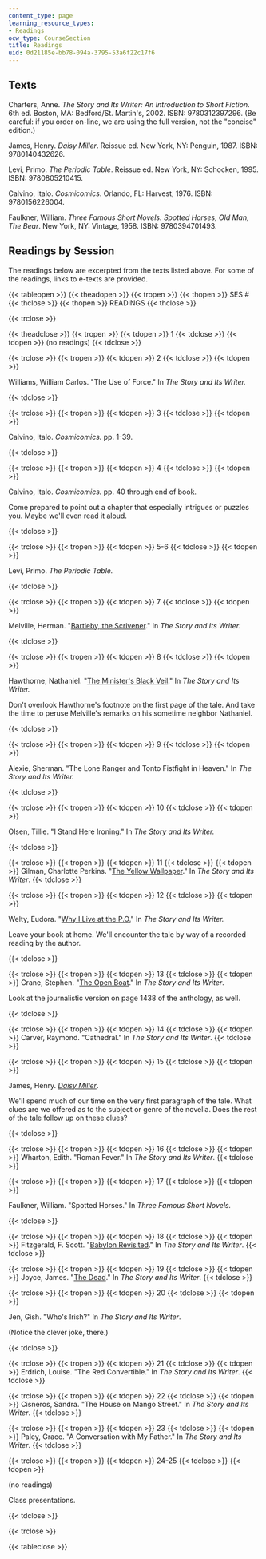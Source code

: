 ```yaml
---
content_type: page
learning_resource_types:
- Readings
ocw_type: CourseSection
title: Readings
uid: 0d21185e-bb78-094a-3795-53a6f22c17f6
---
```


Texts
-----

Charters, Anne. _The Story and Its Writer: An Introduction to Short Fiction_. 6th ed. Boston, MA: Bedford/St. Martin's, 2002. ISBN: 9780312397296. (Be careful: if you order on-line, we are using the full version, not the "concise" edition.)

James, Henry. _Daisy Miller_. Reissue ed. New York, NY: Penguin, 1987. ISBN: 9780140432626.

Levi, Primo. _The Periodic Table_. Reissue ed. New York, NY: Schocken, 1995. ISBN: 9780805210415.

Calvino, Italo. _Cosmicomics_. Orlando, FL: Harvest, 1976. ISBN: 9780156226004.

Faulkner, William. _Three Famous Short Novels: Spotted Horses, Old Man, The Bear_. New York, NY: Vintage, 1958. ISBN: 9780394701493.

Readings by Session
-------------------

The readings below are excerpted from the texts listed above. For some of the readings, links to e-texts are provided.

{{< tableopen >}}
{{< theadopen >}}
{{< tropen >}}
{{< thopen >}}
SES #
{{< thclose >}}
{{< thopen >}}
READINGS
{{< thclose >}}

{{< trclose >}}

{{< theadclose >}}
{{< tropen >}}
{{< tdopen >}}
1
{{< tdclose >}}
{{< tdopen >}}
(no readings)
{{< tdclose >}}

{{< trclose >}}
{{< tropen >}}
{{< tdopen >}}
2
{{< tdclose >}}
{{< tdopen >}}


Williams, William Carlos. "The Use of Force." In _The Story and Its Writer._


{{< tdclose >}}

{{< trclose >}}
{{< tropen >}}
{{< tdopen >}}
3
{{< tdclose >}}
{{< tdopen >}}


Calvino, Italo. _Cosmicomics._ pp. 1-39.


{{< tdclose >}}

{{< trclose >}}
{{< tropen >}}
{{< tdopen >}}
4
{{< tdclose >}}
{{< tdopen >}}


Calvino, Italo. _Cosmicomics._ pp. 40 through end of book.

Come prepared to point out a chapter that especially intrigues or puzzles you. Maybe we'll even read it aloud.


{{< tdclose >}}

{{< trclose >}}
{{< tropen >}}
{{< tdopen >}}
5-6
{{< tdclose >}}
{{< tdopen >}}


Levi, Primo. _The Periodic Table._


{{< tdclose >}}

{{< trclose >}}
{{< tropen >}}
{{< tdopen >}}
7
{{< tdclose >}}
{{< tdopen >}}


Melville, Herman. "[Bartleby, the Scrivener](http://www.gutenberg.org/etext/11231)." In _The Story and Its Writer._


{{< tdclose >}}

{{< trclose >}}
{{< tropen >}}
{{< tdopen >}}
8
{{< tdclose >}}
{{< tdopen >}}


Hawthorne, Nathaniel. "[The Minister's Black Veil](http://www.enotes.com/topics/ministers-black-veil/critical-essays/ministers-black-veil)." In _The Story and Its Writer._

Don't overlook Hawthorne's footnote on the first page of the tale. And take the time to peruse Melville's remarks on his sometime neighbor Nathaniel.


{{< tdclose >}}

{{< trclose >}}
{{< tropen >}}
{{< tdopen >}}
9
{{< tdclose >}}
{{< tdopen >}}


Alexie, Sherman. "The Lone Ranger and Tonto Fistfight in Heaven." In _The Story and Its Writer._


{{< tdclose >}}

{{< trclose >}}
{{< tropen >}}
{{< tdopen >}}
10
{{< tdclose >}}
{{< tdopen >}}


Olsen, Tillie. "I Stand Here Ironing." In _The Story and Its Writer._


{{< tdclose >}}

{{< trclose >}}
{{< tropen >}}
{{< tdopen >}}
11
{{< tdclose >}}
{{< tdopen >}}
Gilman, Charlotte Perkins. "[The Yellow Wallpaper](http://www.gutenberg.org/etext/1952)." In _The Story and Its Writer_.
{{< tdclose >}}

{{< trclose >}}
{{< tropen >}}
{{< tdopen >}}
12
{{< tdclose >}}
{{< tdopen >}}


Welty, Eudora. "[Why I Live at the P.O.](http://art-bin.com/art/or_weltypostoff.html)" In _The Story and Its Writer._

Leave your book at home. We'll encounter the tale by way of a recorded reading by the author.


{{< tdclose >}}

{{< trclose >}}
{{< tropen >}}
{{< tdopen >}}
13
{{< tdclose >}}
{{< tdopen >}}
Crane, Stephen. "[The Open Boat](http://www.enotes.com/topics/open-boat)." In _The Story and Its Writer_.

Look at the journalistic version on page 1438 of the anthology, as well.


{{< tdclose >}}

{{< trclose >}}
{{< tropen >}}
{{< tdopen >}}
14
{{< tdclose >}}
{{< tdopen >}}
Carver, Raymond. "Cathedral." In _The Story and Its Writer_.
{{< tdclose >}}

{{< trclose >}}
{{< tropen >}}
{{< tdopen >}}
15
{{< tdclose >}}
{{< tdopen >}}


James, Henry. [_Daisy Miller_](http://www.gutenberg.org/files/208/208-h/208-h.htm).

We'll spend much of our time on the very first paragraph of the tale. What clues are we offered as to the subject or genre of the novella. Does the rest of the tale follow up on these clues?


{{< tdclose >}}

{{< trclose >}}
{{< tropen >}}
{{< tdopen >}}
16
{{< tdclose >}}
{{< tdopen >}}
Wharton, Edith. "Roman Fever." In _The Story and Its Writer_.
{{< tdclose >}}

{{< trclose >}}
{{< tropen >}}
{{< tdopen >}}
17
{{< tdclose >}}
{{< tdopen >}}


Faulkner, William. "Spotted Horses." In _Three Famous Short Novels._


{{< tdclose >}}

{{< trclose >}}
{{< tropen >}}
{{< tdopen >}}
18
{{< tdclose >}}
{{< tdopen >}}
Fitzgerald, F. Scott. "[Babylon Revisited](http://gutenberg.net.au/fsf/BABYLON-REVISITED.txt)." In _The Story and Its Writer_.
{{< tdclose >}}

{{< trclose >}}
{{< tropen >}}
{{< tdopen >}}
19
{{< tdclose >}}
{{< tdopen >}}
Joyce, James. "[The Dead](https://ebooks.adelaide.edu.au/j/joyce/james/j8d/chapter15.html)." In _The Story and Its Writer_.
{{< tdclose >}}

{{< trclose >}}
{{< tropen >}}
{{< tdopen >}}
20
{{< tdclose >}}
{{< tdopen >}}


Jen, Gish. "Who's Irish?" In _The Story and Its Writer_.

(Notice the clever joke, there.)


{{< tdclose >}}

{{< trclose >}}
{{< tropen >}}
{{< tdopen >}}
21
{{< tdclose >}}
{{< tdopen >}}
Erdrich, Louise. "The Red Convertible." In _The Story and Its Writer_.
{{< tdclose >}}

{{< trclose >}}
{{< tropen >}}
{{< tdopen >}}
22
{{< tdclose >}}
{{< tdopen >}}
Cisneros, Sandra. "The House on Mango Street." In _The Story and Its Writer_.
{{< tdclose >}}

{{< trclose >}}
{{< tropen >}}
{{< tdopen >}}
23
{{< tdclose >}}
{{< tdopen >}}
Paley, Grace. "A Conversation with My Father." In _The Story and Its Writer_.
{{< tdclose >}}

{{< trclose >}}
{{< tropen >}}
{{< tdopen >}}
24-25
{{< tdclose >}}
{{< tdopen >}}


(no readings)

Class presentations.


{{< tdclose >}}

{{< trclose >}}

{{< tableclose >}}